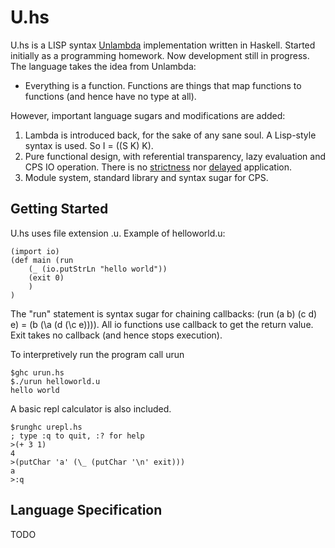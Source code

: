U.hs
=============

U.hs is a LISP syntax [Unlambda](https://en.wikipedia.org/wiki/Unlambda) implementation written in Haskell. Started initially as a programming homework. Now development still in progress.
The language takes the idea from Unlambda:

* Everything is a function. Functions are things that map functions to functions (and hence have no type at all).

However, important language sugars and modifications are added:

1. Lambda is introduced back, for the sake of any sane soul. A Lisp-style syntax is used. So I = ((S K) K).
2. Pure functional design, with referential transparency, lazy evaluation and CPS IO operation. There is no [strictness](https://wiki.haskell.org/Performance/Strictness) nor [delayed](http://www.madore.org/~david/programs/unlambda/#delay) application.
3. Module system, standard library and syntax sugar for CPS.

Getting Started
----------------

U.hs uses file extension .u. Example of helloworld.u:
```
(import io)
(def main (run
	(_ (io.putStrLn "hello world"))
	(exit 0)
	)
)
```
The "run" statement is syntax sugar for chaining callbacks: (run (a b) (c d) e) = (b (\\a (d (\\c e)))). All io functions use callback to get the return value. Exit takes no callback (and hence stops execution).

To interpretively run the program call urun
```
$ghc urun.hs
$./urun helloworld.u
hello world
```

A basic repl calculator is also included.
```
$runghc urepl.hs
; type :q to quit, :? for help
>(+ 3 1)
4
>(putChar 'a' (\_ (putChar '\n' exit)))
a
>:q
```

Language Specification
----------------

TODO
